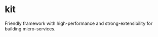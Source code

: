 # kit
Friendly framework with high-performance and strong-extensibility for building micro-services.
